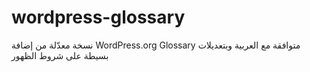 # wordpress-glossary
نسخة معدّلة من إضافة WordPress.org Glossary متوافقة مع العربية وبتعديلات بسيطة على شروط الظهور
